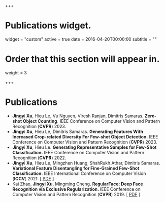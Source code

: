 +++
# Publications widget.
widget = "custom"
active = true
date = 2016-04-20T00:00:00
subtitle = ""

# Order that this section will appear in.
weight = 3


+++

# Publications

* **Jingyi Xu**, Hieu Le, Vu Nguyen, Viresh Ranjan, Dimitris Samaras. **Zero-shot Object Counting.** IEEE Conference on Computer Vision and Pattern Recognition (**CVPR**) 2023.
* **Jingyi Xu**, Hieu Le, Dimitris Samaras. **Generating Features With Increased Crop-related Diversity For Few-shot Object Detection.** IEEE Conference on Computer Vision and Pattern Recognition (**CVPR**) 2023.
* **Jingyi Xu**, Hieu Le. **Generating Representative Samples for Few-Shot Classification.** IEEE Conference on Computer Vision and Pattern Recognition (**CVPR**) 2022.
* **Jingyi Xu**, Hieu Le, Mingzhen Huang, ShahRukh Athar, Dimitris Samaras. **Variational Feature Disentangling for Fine-Grained Few-Shot Classification.** IEEE International Conference on Computer Vision (**ICCV**) 2021. [ <a href="ICCV2021.pdf">PDF</a> ]
* Kai Zhao, **Jingyi Xu**, Mingming Cheng. **RegularFace: Deep Face Recognition via Exclusive Regularization.** IEEE Conference on Computer Vision and Pattern Recognition (**CVPR**) 2019. [ <a href="CVPR2019.pdf">PDF</a> ]	

